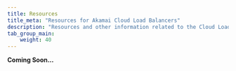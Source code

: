 ```yaml
---
title: Resources
title_meta: "Resources for Akamai Cloud Load Balancers"
description: "Resources and other information related to the Cloud Load Balancer."
tab_group_main:
    weight: 40
---
```


**Coming Soon...**